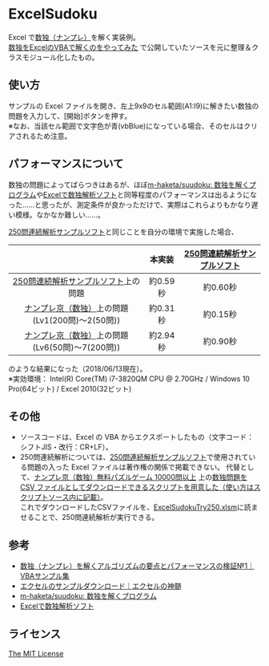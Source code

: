 ExcelSudoku
===========

Excel で[数独（ナンプレ）](https://ja.wikipedia.org/wiki/%E6%95%B0%E7%8B%AC)を解く実装例。  
[数独をExcelのVBAで解くのをやってみた](https://gist.github.com/furyutei/192911043d16f4793c7f21655482aca1)  で公開していたソースを元に整理＆クラスモジュール化したもの。  

使い方
------
サンプルの Excel ファイルを開き、左上9x9のセル範囲(A1:I9)に解きたい数独の問題を入力して、[開始]ボタンを押す。  
※なお、当該セル範囲で文字色が青(vbBlue)になっている場合、そのセルはクリアされるため注意。  

パフォーマンスについて
----------------------
数独の問題によってばらつきはあるが、ほぼ[m-haketa/suudoku: 数独を解くプログラム](https://github.com/m-haketa/suudoku)や[Excelで数独解析ソフト](http://excel.syogyoumujou.com/freesoft/analysis_sudoku.html)と同等程度のパフォーマンスは出るようになった……と思ったが、測定条件が良かっただけで、実際はこれらよりもかなり遅い模様。なかなか難しい……。  

[250問連続解析サンプルソフト](http://excel.syogyoumujou.com/freesoft/analysis_sudoku.html#saisoku)と同じことを自分の環境で実施した場合、  

| |本実装|[250問連続解析サンプルソフト](http://excel.syogyoumujou.com/freesoft/analysis_sudoku.html#saisoku)|
|:-:|:------:|:-------------------------:|
|[250問連続解析サンプルソフト](http://excel.syogyoumujou.com/freesoft/analysis_sudoku.html#saisoku)上の問題|約0.59秒|約0.60秒|
|[ナンプレ京（数独）](http://nanpre.adg5.com/index.php)上の問題(Lv1(200問)～2(50問))|約0.31秒|約0.15秒|
|[ナンプレ京（数独）](http://nanpre.adg5.com/index.php)上の問題(Lv6(50問)～7(200問))|約2.94秒|約0.90秒|

のような結果になった（2018/06/13現在）。  
※実効環境： Intel(R) Core(TM) i7-3820QM CPU @ 2.70GHz / Windows 10 Pro(64ビット) / Excel 2010(32ビット)   

その他
------
- ソースコードは、Excel の VBA からエクスポートしたもの（文字コード：シフトJIS・改行：CR+LF）。  
- 250問連続解析については、[250問連続解析サンプルソフト](http://excel.syogyoumujou.com/freesoft/analysis_sudoku.html#saisoku)で使用されている問題の入った Excel ファイルは著作権の関係で掲載できない。
  代替として、[ナンプレ京（数独）無料パズルゲーム 10000問以上](http://nanpre.adg5.com/index.php) 上の[数独問題を CSV ファイルとしてダウンロードできるスクリプトを用意した（使い方はスクリプトソース内に記載）](https://github.com/furyutei/ExcelSudoku/blob/master/src/js/DownloadSudoku256Csv.js)。  
  これでダウンロードしたCSVファイルを、[ExcelSudokuTry250.xlsm](https://github.com/furyutei/ExcelSudoku/blob/master/ExcelSudokuTry250.xlsm)に読ませることで、250問連続解析が実行できる。  

参考
----
- [数独（ナンプレ）を解くアルゴリズムの要点とパフォーマンスの検証№1｜VBAサンプル集](https://excel-ubara.com/excelvba5/EXCELVBA231.html)  
- [エクセルのサンプルダウンロード｜エクセルの神髄](https://excel-ubara.com/excel_download.html)  
- [m-haketa/suudoku: 数独を解くプログラム](https://github.com/m-haketa/suudoku)  
- [Excelで数独解析ソフト](http://excel.syogyoumujou.com/freesoft/analysis_sudoku.html)  

ライセンス
----------
[The MIT License](https://github.com/furyutei/ExcelSudoku/blob/master/LICENSE)  
